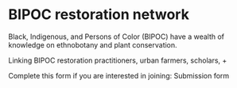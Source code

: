 # BIPOC restoration network

Black, Indigenous, and Persons of Color (BIPOC) have a wealth of knowledge on ethnobotany and plant conservation. 

Linking BIPOC restoration practitioners, urban farmers, scholars, +

Complete this form if you are interested in joining: Submission form
